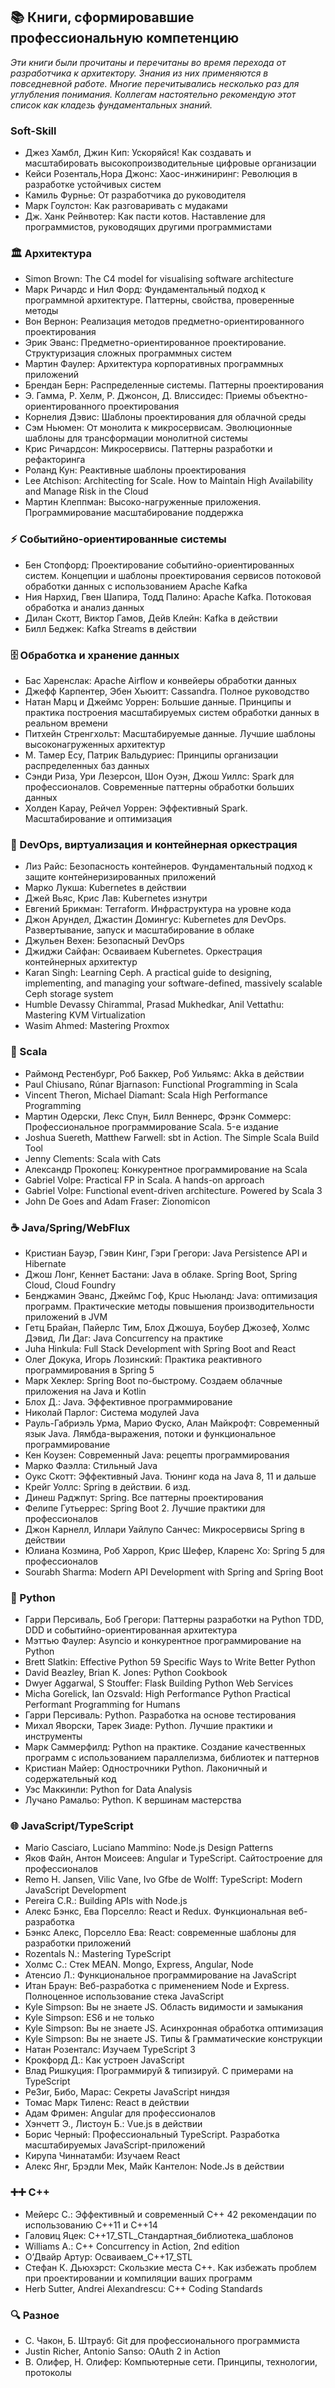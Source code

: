 ## 📚 Книги, сформировавшие профессиональную компетенцию

_Эти книги были прочитаны и перечитаны во время перехода от разработчика к архитектору. Знания из них применяются в повседневной работе. Многие перечитывались несколько раз для углубления понимания. Коллегам настоятельно рекомендую этот список как кладезь фундаментальных знаний._

### Soft-Skill
- Джез Хамбл, Джин Кип: Ускоряйся! Как создавать и масштабировать высокопроизводительные цифровые организации
- Кейси Розенталь,Нора Джонс: Хаос-инжиниринг: Революция в разработке устойчивых систем
- Камиль Фурнье: От разработчика до руководителя
- Марк Гоулстон: Как разговаривать с мудаками
- Дж. Ханк Рейнвотер: Как пасти котов. Наставление для программистов, руководящих другими программистами

### 🏛️ Архитектура
- Simon Brown: The C4 model for visualising software architecture
- Марк Ричардс и Нил Форд: Фундаментальный подход к программной архитектуре. Паттерны, свойства, проверенные методы
- Вон Вернон: Реализация методов предметно-ориентированного проектирования
- Эрик Эванс: Предметно-ориентированное проектирование. Структуризация сложных программных систем
- Мартин Фаулер: Архитектура корпоративных программных приложений
- Брендан Берн: Распределенные системы. Паттерны проектирования
- Э. Гамма, Р. Хелм, Р. Джонсон, Д. Влиссидес: Приемы объектно-ориентированного проектирования
- Корнелия Дэвис: Шаблоны проектирования для облачной среды
- Сэм Ньюмен: От монолита к микросервисам. Эволюционные шаблоны для трансформации монолитной системы
- Крис Ричардсон: Микросервисы. Паттерны разработки и рефакторинга
- Роланд Кун: Реактивные шаблоны проектирования
- Lee Atchison: Architecting for Scale. How to Maintain High Availability and Manage Risk in the Cloud
- Мартин Клеппман: Высоко-нагруженные приложения. Программирование масштабирование поддержка

### ⚡ Событийно-ориентированные системы
- Бен Стопфорд: Проектирование событийно-ориентированных систем. Концепции и шаблоны проектирования сервисов потоковой обработки данных с использованием Apache Kafka
- Ния Нархид, Гвен Шапира, Тодд Палино: Apache Kafka. Потоковая обработка и анализ данных
- Дилан Скотт, Виктор Гамов, Дейв Клейн: Kafka в действии
- Билл Беджек: Kafka Streams в действии

### 🗄️ Обработка и хранение данных
- Бас Харенслак: Apache Airflow и конвейеры обработки данных
- Джефф Карпентер, Эбен Хьюитт: Cassandra. Полное руководство
- Натан Марц и Джеймс Уоррен: Большие данные. Принципы и практика построения масштабируемых систем обработки данных в реальном времени
- Питхейн Стренгхольт: Масштабируемые данные. Лучшие шаблоны высоконагруженных архитектур
- М. Тамер Есу, Патрик Вальдуриес: Принципы организации распределенных баз данных
- Сэнди Риза, Ури Лезерсон, Шон Оуэн, Джош Уиллс: Spark для профессионалов. Современные паттерны обработки больших данных
- Холден Карау, Рейчел Уоррен: Эффективный Spark. Масштабирование и оптимизация

### 🐳 DevOps, виртуализация и контейнерная оркестрация
- Лиз Райс: Безопасность контейнеров. Фундаментальный подход к защите контейнеризированных приложений
- Марко Лукша: Kubernetes в действии
- Джей Вьяс, Крис Лав: Kubernetes изнутри
- Евгений Брикман: Terraform. Инфраструктура на уровне кода
- Джон Арундел, Джастин Домингус: Kubernetes для DevOps. Развертывание, запуск и масштабирование в облаке
- Джульен Вехен: Безопасный DevOps
- Джиджи Сайфан: Осваиваем Kubernetes. Оркестрация контейнерных архитектур
- Karan Singh: Learning Ceph. A practical guide to designing, implementing, and managing your software-defined, massively scalable Ceph storage system
- Humble Devassy Chirammal, Prasad Mukhedkar, Anil Vettathu: Mastering KVM Virtualization
- Wasim Ahmed: Mastering Proxmox

### 🎯 Scala
- Раймонд Рестенбург, Роб Баккер, Роб Уильямс: Akka в действии
- Paul Chiusano, Rúnar Bjarnason: Functional Programming in Scala
- Vincent Theron, Michael Diamant: Scala High Performance Programming
- Мартин Одерски, Лекс Спун, Билл Веннерс, Фрэнк Соммерс: Профессиональное программирование Scala. 5-е издание
- Joshua Suereth, Matthew Farwell: sbt in Action. The Simple Scala Build Tool
- Jenny Clements: Scala with Cats
- Александр Прокопец: Конкурентное программирование на Scala
- Gabriel Volpe: Practical FP in Scala. A hands-on approach
- Gabriel Volpe: Functional event-driven architecture. Powered by Scala 3
- John De Goes and Adam Fraser: Zionomicon

### ☕ Java/Spring/WebFlux
- Кристиан Бауэр, Гэвин Кинг, Гэри Грегори: Java Persistence API и Hibernate
- Джош Лонг, Кеннет Бастани: Java в облаке. Spring Boot, Spring Cloud, Cloud Foundry
- Бенджамин Эванс, Джеймс Гоф, Кpuc Ньюланд: Java: оптимизация программ. Практические методы повышения производительности приложений в JVM
- Гетц Брайан, Пайерлс Тим, Блох Джошуа, Боубер Джозеф, Холмс Дэвид, Ли Даг: Java Concurrency на практике
- Juha Hinkula: Full Stack Development with Spring Boot and React
- Олег Докука, Игорь Лозинский: Практика реактивного программирования в Spring 5
- Марк Хеклер: Spring Boot по-быстрому. Создаем облачные приложения на Java и Kotlin
- Блох Д.: Java. Эффективное программирование
- Николай Парлог: Система модулей Java
- Рауль-Габриэль Урма, Марио Фуско, Алан Майкрофт: Современный язык Java. Лямбда-выражения, потоки и функциональное программирование
- Кен Коузен: Современный Java: рецепты программирования
- Марко Фаэлла: Стильный Java
- Оукс Скотт: Эффективный Java. Тюнинг кода на Java 8, 11 и дальше
- Крейг Уоллс: Spring в действии. 6 изд.
- Динеш Раджпут: Spring. Все паттерны проектирования
- Фелипе Гутьеррес: Spring Boot 2. Лучшие практики для профессионалов
- Джон Карнелл, Иллари Уайлупо Санчес: Микросервисы Spring в действии
- Юлиана Козмина, Роб Харроп, Крис Шефер, Кларенс Хо: Spring 5 для профессионалов
- Sourabh Sharma: Modern API Development with Spring and Spring Boot

### 🐍 Python
- Гарри Персиваль, Боб Грегори: Паттерны разработки на Python TDD, DDD и событийно-ориентированная архитектура
- Мэттью Фаулер: Asyncio и конкурентное программирование на Python
- Brett Slatkin: Effective Python 59 Specific Ways to Write Better Python
- David Beazley, Brian K. Jones: Python Cookbook
- Dwyer Aggarwal, S Stouffer: Flask Building Python Web Services
- Micha Gorelick, Ian Ozsvald: High Performance Python Practical Performant Programming for Humans
- Гарри Персиваль: Python. Разработка на основе тестирования
- Михал Яворски, Тарек Зиаде: Python. Лучшие практики и инструменты
- Марк Саммерфилд: Python на практике. Создание качественных программ с использованием параллелизма, библиотек и паттернов
- Кристиан Майер: Однострочники Python. Лаконичный и содержательный код
- Уэс Маккинли: Python for Data Analysis
- Лучано Рамальо: Python. К вершинам мастерства

### 🌐 JavaScript/TypeScript
- Mario Casciaro, Luciano Mammino: Node.js Design Patterns
- Яков Файн, Антон Моисеев: Angular и TypeScript. Сайтостроение для профессионалов
- Remo H. Jansen, Vilic Vane, Ivo Gfbe de Wolff: TypeScript: Modern JavaScript Development
- Pereira C.R.: Building APIs with Node.js
- Алекс Бэнкс, Ева Порселло: React и Redux. Функциональная веб-разработка
- Бэнкс Алекс, Порселло Ева: React: современные шаблоны для разработки приложений
- Rozentals N.: Mastering TypeScript
- Холмс С.: Стек MEAN. Mongo, Express, Angular, Node
- Атенсио Л.: Функциональное программирование на JavaScript
- Итан Браун: Веб-разработка с применением Node и Express. Полноценное использование стека JavaScript
- Kyle Simpson: Вы не знаете JS. Область видимости и замыкания
- Kyle Simpson: ES6 и не только
- Kyle Simpson: Вы не знаете JS. Асинхронная обработка оптимизация
- Kyle Simpson: Вы не знаете JS. Типы & Грамматические конструкции
- Натан Розенталс: Изучаем TypeScript 3
- Крокфорд Д.: Как устроен JavaScript
- Влад Ришкуция: Программируй & типизируй. С примерами на TypeScript
- Pe3иr, Бибо, Марас: Секреты JavaScript ниндзя
- Томас Марк Тиленс: React в действии
- Адам Фримен: Angular для профессионалов
- Хэнчетт Э., Листоун Б.: Vue.js в действии
- Борис Черный: Профессиональный TypeScript. Разработка масштабируемых JavaScript-приложений
- Кирупа Чиннатамби: Изучаем React
- Алекс Янг, Брэдли Мек, Майк Кантелон: Node.Js в действии

### ➕➕ C++
- Мейерс С.: Эффективный и современный C++ 42 рекомендации по использованию C++11 и C++14
- Галовиц Яцек: C++17_STL_Стандартная_библиотека_шаблонов
- Williams A.: C++ Concurrency in Action, 2nd edition
- О’Двайр Артур: Осваиваем_C++17_STL
- Стефан К. Дьюхэрст: Cкользкие места C++. Как избежать проблем при проектировании и компиляции ваших программ
- Herb Sutter, Andrei Alexandrescu: C++ Coding Standards

### 🔍 Разное
- С. Чакон, Б. Штрауб: Git для профессионального программиста
- Justin Richer, Antonio Sanso: OAuth 2 in Action
- В. Олифер, Н. Олифер: Компьютерные сети. Принципы, технологии, протоколы
